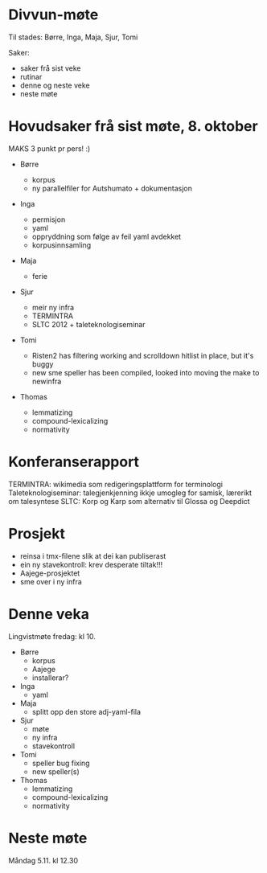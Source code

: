 # Divvun-møte

Til stades: Børre, Inga, Maja, Sjur, Tomi

Saker:
* saker frå sist veke
* rutinar
* denne og neste veke
* neste møte

# Hovudsaker frå sist møte, 8. oktober

MAKS 3 punkt pr pers! :)

* Børre
    - korpus
    - ny parallelfiler for Autshumato + dokumentasjon

* Inga
    - permisjon
    - yaml
    - oppryddning som følge av feil yaml avdekket
    - korpusinnsamling

* Maja
    - ferie

* Sjur
    - meir ny infra
    - TERMINTRA
    - SLTC 2012 + taleteknologiseminar

* Tomi
    - Risten2 has filtering working and scrolldown hitlist in place, but it's buggy
    - new sme speller has been compiled, looked into moving the make to newinfra

* Thomas
    - lemmatizing
    - compound-lexicalizing
    - normativity

# Konferanserapport

TERMINTRA: wikimedia som redigeringsplattform for terminologi
Taleteknologiseminar: talegjenkjenning ikkje umogleg for samisk,
                      lærerikt om talesyntese
SLTC: Korp og Karp som alternativ til Glossa og Deepdict

# Prosjekt

* reinsa i tmx-filene slik at dei kan publiserast
* ein ny stavekontroll: krev desperate tiltak!!!
* Aajege-prosjektet
* sme over i ny infra

# Denne veka

Lingvistmøte fredag: kl 10.

* Børre
    - korpus
    - Aajege
    - installerar?
* Inga
    - yaml
* Maja
    - splitt opp den store adj-yaml-fila
* Sjur
    - møte
    - ny infra
    - stavekontroll
* Tomi
    - speller bug fixing
    - new speller(s)
* Thomas
    - lemmatizing
    - compound-lexicalizing
    - normativity

# Neste møte

Måndag 5.11. kl 12.30
